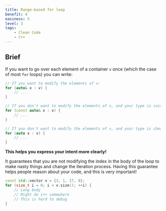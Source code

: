 ```yaml
---
title: Range-based for loop
benefit: 4
easiness: 5
level: 3
tags:
    - Clean Code
    - C++
---
```


## Brief

If you want to go over each element of a container `v` once (which the case of most `for` loops) you can write:

```cpp
// If you want to modify the elements of v:
for (auto& x : v) {
    // ...
}
```

```cpp
// If you don't want to modify the elements of v, and your type is costly to copy:
for (const auto& x : v) {
    // ...
}
```

```cpp
// If you don't want to modify the elements of v, and your type is cheap to copy:
for (auto x : v) {
    // ...
}
```

**This helps you express your intent more clearly!**

It guarantees that you are not modifying the index in the body of the loop to make nasty things and change the iteration process. Having this guarantee helps people reason about your code, and this is very important!

```cpp
const std::vector v = {3, 1, 17, 8};
for (size_t i = 0; i < v.size(); ++i) {
    // Long body
    // Might do i++ somewhere
    // This is hard to debug
}
```